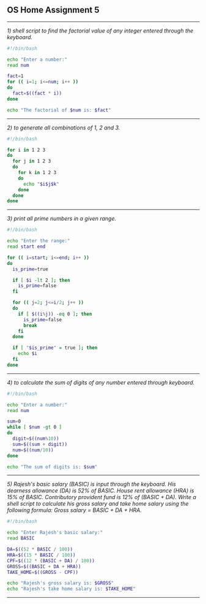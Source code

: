 ## OS Home Assignment 5

---

_1) shell script to find the factorial value of any integer entered through the keyboard._

```bash
#!/bin/bash

echo "Enter a number:"
read num

fact=1
for (( i=1; i<=num; i++ ))
do
  fact=$((fact * i))
done

echo "The factorial of $num is: $fact"

```

---

_2) to generate all combinations of 1, 2 and 3._

```bash
#!/bin/bash

for i in 1 2 3
do
  for j in 1 2 3
  do
    for k in 1 2 3
    do
      echo "$i$j$k"
    done
  done
done

```

---

_3) print all prime numbers in a given range._

```bash
#!/bin/bash

echo "Enter the range:"
read start end

for (( i=start; i<=end; i++ ))
do
  is_prime=true

  if [ $i -lt 2 ]; then
    is_prime=false
  fi

  for (( j=2; j<=i/2; j++ ))
  do
    if [ $((i%j)) -eq 0 ]; then
      is_prime=false
      break
    fi
  done

  if [ "$is_prime" = true ]; then
    echo $i
  fi
done

```

---

_4) to calculate the sum of digits of any number entered through keyboard._

```bash
#!/bin/bash

echo "Enter a number:"
read num

sum=0
while [ $num -gt 0 ]
do
  digit=$((num%10))
  sum=$((sum + digit))
  num=$((num/10))
done

echo "The sum of digits is: $sum"

```

---

_5) Rajesh's basic salary (BASIC) is input through the keyboard. His dearness allowance (DA) is 52% of BASIC. House rent allowance (HRA) is 15% of BASIC. Contributory provident fund is 12% of (BASIC + DA). Write a shell script to calculate his gross salary and take home salary using the following formula:_
_Gross salary = BASIC + DA + HRA._

```bash
#!/bin/bash

echo "Enter Rajesh's basic salary:"
read BASIC

DA=$((52 * BASIC / 100))
HRA=$((15 * BASIC / 100))
CPF=$((12 * (BASIC + DA) / 100))
GROSS=$((BASIC + DA + HRA))
TAKE_HOME=$((GROSS - CPF))

echo "Rajesh's gross salary is: $GROSS"
echo "Rajesh's take home salary is: $TAKE_HOME"

```

---
